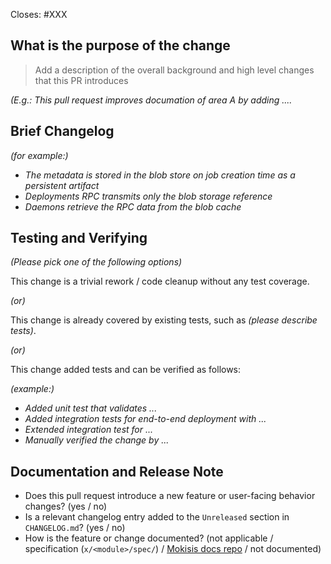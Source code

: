 <!-- < < < < < < < < < < < < < < < < < < < < < < < < < < < < < < < < < ☺
v                               ✰  Thanks for creating a PR! ✰    
v    Before smashing the submit button please review the checkboxes.
v    If a checkbox is n/a - please still include it but + a little note why
v    If your PR doesn't close an issue, that's OK!  Just remove the Closes: #XXX line!
☺ > > > > > > > > > > > > > > > > > > > > > > > > > > > > > > > > >  -->

Closes: #XXX

## What is the purpose of the change

> Add a description of the overall background and high level changes that this PR introduces

*(E.g.: This pull request improves documation of area A by adding ....*


## Brief Changelog

*(for example:)*
 
  - *The metadata is stored in the blob store on job creation time as a persistent artifact*
  - *Deployments RPC transmits only the blob storage reference*
  - *Daemons retrieve the RPC data from the blob cache*


## Testing and Verifying

*(Please pick one of the following options)*

This change is a trivial rework / code cleanup without any test coverage.

*(or)*

This change is already covered by existing tests, such as *(please describe tests)*.

*(or)*

This change added tests and can be verified as follows:

*(example:)*
  - *Added unit test that validates ...*
  - *Added integration tests for end-to-end deployment with ...*
  - *Extended integration test for ...*
  - *Manually verified the change by ...*

## Documentation and Release Note

  - Does this pull request introduce a new feature or user-facing behavior changes? (yes / no)
  - Is a relevant changelog entry added to the `Unreleased` section in `CHANGELOG.md`? (yes / no)
  - How is the feature or change documented? (not applicable   /   specification (`x/<module>/spec/`)  /  [Mokisis docs repo](https://github.com/mokita-labs/docs)   /   not documented)